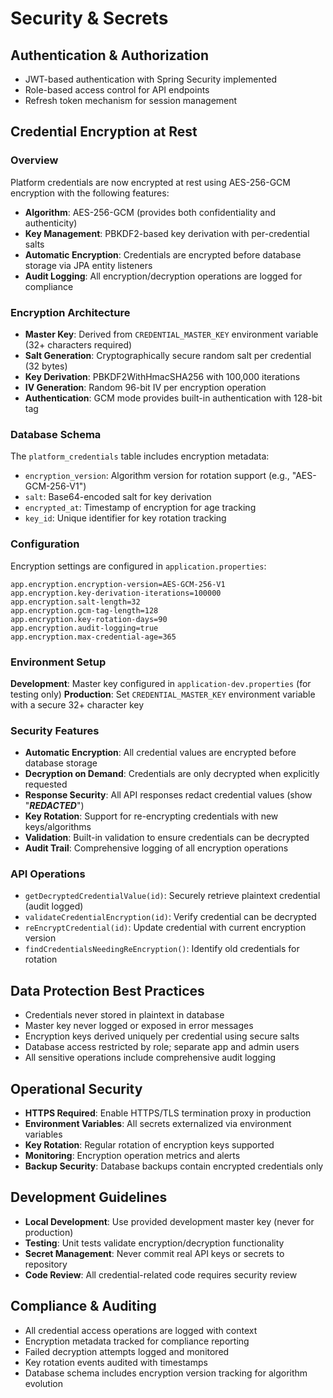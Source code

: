 # Security & Secrets

## Authentication & Authorization
- JWT-based authentication with Spring Security implemented
- Role-based access control for API endpoints
- Refresh token mechanism for session management

## Credential Encryption at Rest

### Overview
Platform credentials are now encrypted at rest using AES-256-GCM encryption with the following features:
- **Algorithm**: AES-256-GCM (provides both confidentiality and authenticity)
- **Key Management**: PBKDF2-based key derivation with per-credential salts
- **Automatic Encryption**: Credentials are encrypted before database storage via JPA entity listeners
- **Audit Logging**: All encryption/decryption operations are logged for compliance

### Encryption Architecture
- **Master Key**: Derived from `CREDENTIAL_MASTER_KEY` environment variable (32+ characters required)
- **Salt Generation**: Cryptographically secure random salt per credential (32 bytes)
- **Key Derivation**: PBKDF2WithHmacSHA256 with 100,000 iterations
- **IV Generation**: Random 96-bit IV per encryption operation
- **Authentication**: GCM mode provides built-in authentication with 128-bit tag

### Database Schema
The `platform_credentials` table includes encryption metadata:
- `encryption_version`: Algorithm version for rotation support (e.g., "AES-GCM-256-V1")
- `salt`: Base64-encoded salt for key derivation
- `encrypted_at`: Timestamp of encryption for age tracking
- `key_id`: Unique identifier for key rotation tracking

### Configuration
Encryption settings are configured in `application.properties`:
```properties
app.encryption.encryption-version=AES-GCM-256-V1
app.encryption.key-derivation-iterations=100000
app.encryption.salt-length=32
app.encryption.gcm-tag-length=128
app.encryption.key-rotation-days=90
app.encryption.audit-logging=true
app.encryption.max-credential-age=365
```

### Environment Setup
**Development**: Master key configured in `application-dev.properties` (for testing only)
**Production**: Set `CREDENTIAL_MASTER_KEY` environment variable with a secure 32+ character key

### Security Features
- **Automatic Encryption**: All credential values are encrypted before database storage
- **Decryption on Demand**: Credentials are only decrypted when explicitly requested
- **Response Security**: All API responses redact credential values (show "***REDACTED***")
- **Key Rotation**: Support for re-encrypting credentials with new keys/algorithms
- **Validation**: Built-in validation to ensure credentials can be decrypted
- **Audit Trail**: Comprehensive logging of all encryption operations

### API Operations
- `getDecryptedCredentialValue(id)`: Securely retrieve plaintext credential (audit logged)
- `validateCredentialEncryption(id)`: Verify credential can be decrypted
- `reEncryptCredential(id)`: Update credential with current encryption version
- `findCredentialsNeedingReEncryption()`: Identify old credentials for rotation

## Data Protection Best Practices
- Credentials never stored in plaintext in database
- Master key never logged or exposed in error messages
- Encryption keys derived uniquely per credential using secure salts
- Database access restricted by role; separate app and admin users
- All sensitive operations include comprehensive audit logging

## Operational Security
- **HTTPS Required**: Enable HTTPS/TLS termination proxy in production
- **Environment Variables**: All secrets externalized via environment variables
- **Key Rotation**: Regular rotation of encryption keys supported
- **Monitoring**: Encryption operation metrics and alerts
- **Backup Security**: Database backups contain encrypted credentials only

## Development Guidelines
- **Local Development**: Use provided development master key (never for production)
- **Testing**: Unit tests validate encryption/decryption functionality
- **Secret Management**: Never commit real API keys or secrets to repository
- **Code Review**: All credential-related code requires security review

## Compliance & Auditing
- All credential access operations are logged with context
- Encryption metadata tracked for compliance reporting
- Failed decryption attempts logged and monitored
- Key rotation events audited with timestamps
- Database schema includes encryption version tracking for algorithm evolution
